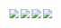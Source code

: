 <img src = https://github.com/Sabbatical-MRL/Sabbatical-MRL/blob/main/1.png>
<img src = https://github.com/Sabbatical-MRL/Sabbatical-MRL/blob/main/2.png>
<img src = https://github.com/Sabbatical-MRL/Sabbatical-MRL/blob/main/3.png>
<img src = https://github.com/Sabbatical-MRL/Sabbatical-MRL/blob/main/4.png>

<!--
**Sabbatical-MRL/Sabbatical-MRL** is a ✨ _special_ ✨ repository because its `README.md` (this file) appears on your GitHub profile.

Here are some ideas to get you started:

- 🔭 I’m currently working on ...
- 🌱 I’m currently learning ...
- 👯 I’m looking to collaborate on ...
- 🤔 I’m looking for help with ...
- 💬 Ask me about ...
- 📫 How to reach me: ...
- 😄 Pronouns: ...
- ⚡ Fun fact: ...
-->
